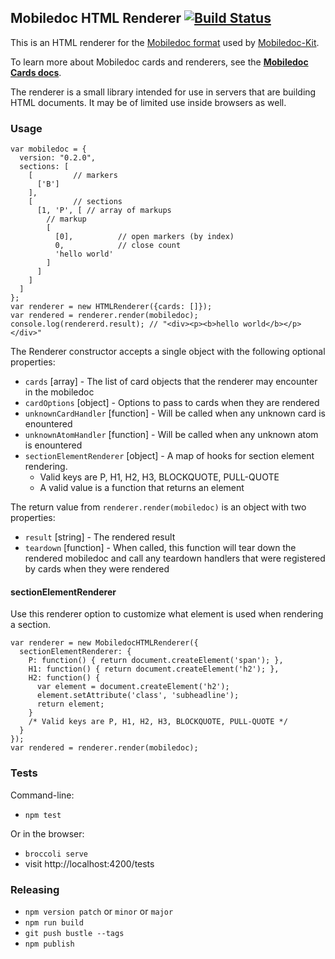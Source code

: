 ## Mobiledoc HTML Renderer [![Build Status](https://travis-ci.org/bustlelabs/mobiledoc-html-renderer.svg?branch=master)](https://travis-ci.org/bustlelabs/mobiledoc-html-renderer)

This is an HTML renderer for the [Mobiledoc format](https://github.com/bustlelabs/mobiledoc-kit/blob/master/MOBILEDOC.md) used
by [Mobiledoc-Kit](https://github.com/bustlelabs/mobiledoc-kit).

To learn more about Mobiledoc cards and renderers, see the **[Mobiledoc Cards docs](https://github.com/bustlelabs/mobiledoc-kit/blob/master/CARDS.md)**.

The renderer is a small library intended for use in servers that are building
HTML documents. It may be of limited use inside browsers as well.

### Usage

```
var mobiledoc = {
  version: "0.2.0",
  sections: [
    [         // markers
      ['B']
    ],
    [         // sections
      [1, 'P', [ // array of markups
        // markup
        [
          [0],          // open markers (by index)
          0,            // close count
          'hello world'
        ]
      ]
    ]
  ]
};
var renderer = new HTMLRenderer({cards: []});
var rendered = renderer.render(mobiledoc);
console.log(rendererd.result); // "<div><p><b>hello world</b></p></div>"
```
The Renderer constructor accepts a single object with the following optional properties:
  * `cards` [array] - The list of card objects that the renderer may encounter in the mobiledoc
  * `cardOptions` [object] - Options to pass to cards when they are rendered
  * `unknownCardHandler` [function] - Will be called when any unknown card is enountered
  * `unknownAtomHandler` [function] - Will be called when any unknown atom is enountered
  * `sectionElementRenderer` [object] - A map of hooks for section element rendering.
    * Valid keys are P, H1, H2, H3, BLOCKQUOTE, PULL-QUOTE
    * A valid value is a function that returns an element

The return value from `renderer.render(mobiledoc)` is an object with two properties:
  * `result` [string] - The rendered result
  * `teardown` [function] - When called, this function will tear down the rendered mobiledoc and call any teardown handlers that were registered by cards when they were rendered

#### sectionElementRenderer

Use this renderer option to customize what element is used when rendering
a section.

```
var renderer = new MobiledocHTMLRenderer({
  sectionElementRenderer: {
    P: function() { return document.createElement('span'); },
    H1: function() { return document.createElement('h2'); },
    H2: function() {
      var element = document.createElement('h2');
      element.setAttribute('class', 'subheadline');
      return element;
    }
    /* Valid keys are P, H1, H2, H3, BLOCKQUOTE, PULL-QUOTE */
  }
});
var rendered = renderer.render(mobiledoc);
```

### Tests

Command-line:

 * `npm test`

Or in the browser:

 * `broccoli serve`
 * visit http://localhost:4200/tests

### Releasing

* `npm version patch` or `minor` or `major`
* `npm run build`
* `git push bustle --tags`
* `npm publish`
